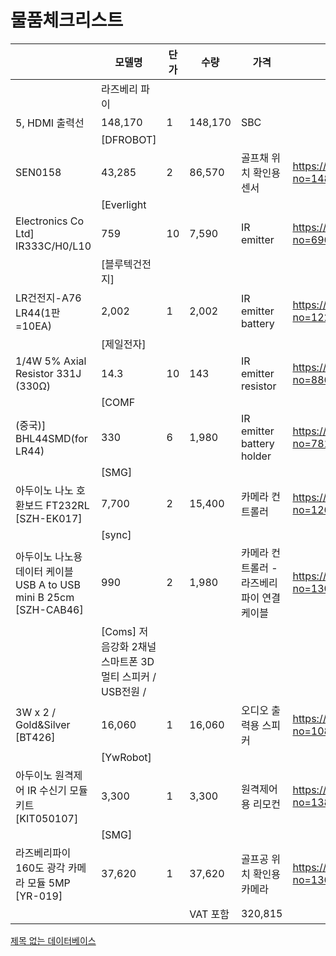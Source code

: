 # 물품체크리스트

|  | 모델명 | 단가 | 수량 | 가격 | 용도 | 링크 |
| --- | --- | --- | --- | --- | --- | --- |
|  | 라즈베리 파이
  5, HDMI 출력선 | 148,170 | 1 | 148,170 | SBC |  |
|  | [DFROBOT]
  SEN0158 | 43,285 | 2 | 86,570 | 골프채 위치 확인용 센서 | https://www.devicemart.co.kr/goods/view?no=14836578 |
|  | [Everlight
  Electronics Co Ltd] IR333C/H0/L10 | 759 | 10 | 7,590 | IR emitter | https://www.devicemart.co.kr/goods/view?no=6969388 |
|  | [블루텍건전지]
  LR건전지-A76 LR44(1판=10EA) | 2,002 | 1 | 2,002 | IR emitter battery | https://www.devicemart.co.kr/goods/view?no=12298706 |
|  | [제일전자]
  1/4W 5% Axial Resistor 331J (330Ω) | 14.3 | 10 | 143 | IR emitter resistor | https://www.devicemart.co.kr/goods/view?no=886 |
|  | [COMF
  (중국)] BHL44SMD(for LR44) | 330 | 6 | 1,980 | IR emitter battery holder | https://www.devicemart.co.kr/goods/view?no=7815 |
|  | [SMG]
  아두이노 나노 호환보드 FT232RL [SZH-EK017] | 7,700 | 2 | 15,400 | 카메라 컨트롤러 | https://www.devicemart.co.kr/goods/view?no=1265700 |
|  | [sync]
  아두이노 나노용 데이터 케이블 USB A to USB mini B 25cm [SZH-CAB46] | 990 | 2 | 1,980 | 카메라 컨트롤러 - 라즈베리 파이 연결 케이블 | https://www.devicemart.co.kr/goods/view?no=13003668 |
|  | [Coms] 저음강화 2채널 스마트폰 3D 멀티 스피커 / USB전원 /
  3W x 2 / Gold&Silver [BT426] | 16,060 | 1 | 16,060 | 오디오 출력용 스피커 | https://www.devicemart.co.kr/goods/view?no=10889105 |
|  | [YwRobot]
  아두이노 원격제어 IR 수신기 모듈 키트 [KIT050107] | 3,300 | 1 | 3,300 | 원격제어용 리모컨 | https://www.devicemart.co.kr/goods/view?no=1383853 |
|  | [SMG]
  라즈베리파이 160도 광각 카메라 모듈 5MP [YR-019] | 37,620 | 1 | 37,620 | 골프공 위치 확인용 카메라 | https://www.devicemart.co.kr/goods/view?no=1362051 |
|  |  |  | VAT 포함 | 320,815 |  |  |

[제목 없는 데이터베이스](%E1%84%86%E1%85%AE%E1%86%AF%E1%84%91%E1%85%AE%E1%86%B7%E1%84%8E%E1%85%A6%E1%84%8F%E1%85%B3%E1%84%85%E1%85%B5%E1%84%89%E1%85%B3%E1%84%90%E1%85%B3%2033742c9b29a64d60854f9a2b71221611/%E1%84%8C%E1%85%A6%E1%84%86%E1%85%A9%E1%86%A8%20%E1%84%8B%E1%85%A5%E1%86%B9%E1%84%82%E1%85%B3%E1%86%AB%20%E1%84%83%E1%85%A6%E1%84%8B%E1%85%B5%E1%84%90%E1%85%A5%E1%84%87%E1%85%A6%E1%84%8B%E1%85%B5%E1%84%89%E1%85%B3%2010c737e6d1a244839ef2a660ec2d49a9.csv)